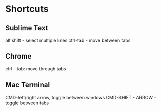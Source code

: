 Shortcuts
=========

## Sublime Text
alt shift - select multiple lines
ctrl-tab - move between tabs

## Chrome
ctrl - tab: move through tabs

## Mac Terminal
CMD-left/right arrow, toggle between windows
CMD-SHIFT - ARROW - toggle between tabs
